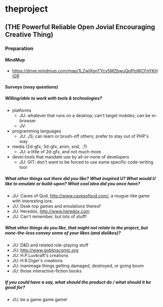 # theproject
## (THE Powerful Reliable Open Jovial Encouraging Creative Thing)

### Preparation
#### MindMup
- https://drive.mindmup.com/map/1LZwIXqnTYcv5MZbwuQpPjoWCFnYKHiGR

#### Surveys (nosy questions)
##### Willing/able to work with tools & technologies?												
- platforms		
  + JU:	whatever that runs on a desktop; can't target mobiles; can be in-browser							
  + JV:														
- programming languages								
  + JU:	JS; can learn or brush-off others; prefer to stay out of PHP's way														
- media (2d-gfx, 3d-gfx, anim, snd, ..?)								
  + JU:	a little of 2d-gfx, and not much more														
- devel-tools that mandate use by all-or-none of developers								
  + JU:	GIT; don't want to be forced to use some specific code-writing tool							
																
##### What other things out there  did you like? What inspired U? What would U like to emulate or build-upon?	What cool idea did you once have?									
- JU:	Caves of Qud, http://www.cavesofqud.com/, a rougue-like game with interesting lore.							
- JU:	Desk-top games and emulations thereof							
- JU:	Heredox, http://www.heredox.com							
- JU:	Can't remember, but lots of stuff!							
									
									
##### What other things do you like, that might not relate to the project, but none-the-less convey some of your likes (and dislikes)?									
- JU:	D&D and related role-playing stuff							
- JU:	http://www.goblinscomic.org							
- JU:	H.P.Luvkraft's creations							
- JU:	H.R.Giger's creations							
- JU:	inanimage things getting damaged, destroyed, or going boom							
- JU:	those interactive-fiction books							
																	
##### If you could have a say, what should the product do / what should it be good for?									
- JU:	be a game game game!							
